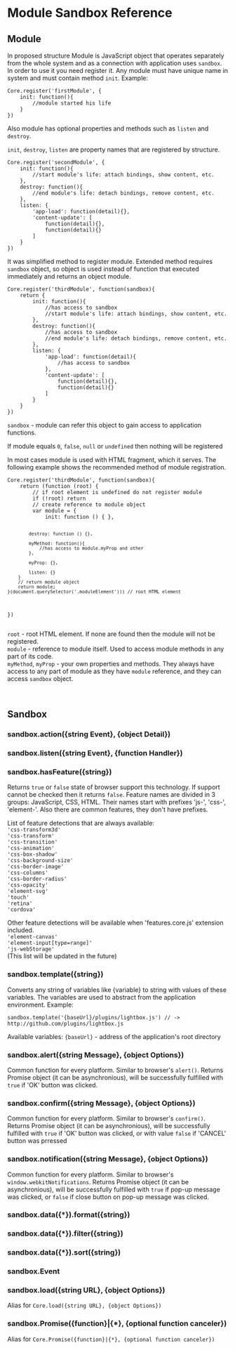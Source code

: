 <h1>Module Sandbox Reference</h1>

<h2>Module</h2>
<p>
  In proposed structure Module is JavaScript object that operates separately from the whole system and as a connection with application uses <code>sandbox</code>. In order to use it you need register it. Any module must have unique name in system and must contain method <code>init</code>. Example:
</p>
<pre><code>Core.register('firstModule', {
	init: function(){
		//module started his life
	}
})</code></pre>
<p>Also module has optional properties and methods such as <code>listen</code> and <code>destroy</code>.</p>
<p><code>init</code>, <code>destroy</code>, <code>listen</code> are property names that are registered by structure.</p>
<pre><code>Core.register('secondModule', {
	init: function(){
		//start module's life: attach bindings, show content, etc.
	},
	destroy: function(){
		//end module's life: detach bindings, remove content, etc.
	},
	listen: {
		'app-load': function(detail){},
		'content-update': [
			function(detail){},
			function(detail){}
		]
	}
})</code></pre>
<p>
  It was simplified method to register module. Extended method requires <code>sandbox</code> object, so object is used instead of function that executed immediately and returns an object module.
</p>
<pre><code>Core.register('thirdModule', function(sandbox){
	return {
		init: function(){
			//has access to sandbox
			//start module's life: attach bindings, show content, etc.
		},
		destroy: function(){
			//has access to sandbox
			//end module's life: detach bindings, remove content, etc.
		},
		listen: {
			'app-load': function(detail){
				//has access to sandbox
			},
			'content-update': [
				function(detail){},
				function(detail){}
			]
		}
	}
})</code></pre>
<p>
<code>sandbox</code> - module can refer this object to gain access to application functions.
</p>

<p>
If module equals <code>0</code>, <code>false</code>, <code>null</code> or <code>undefined</code> then nothing will be registered
</p>

<p>
  In most cases module is used with HTML fragment, which it serves. The following example shows the recommended method of module registration.
</p>
<pre><code>Core.register('thirdModule', function(sandbox){
	return (function (root) {
		// if root element is undefined do not register module
		if (!root) return
		// create reference to module object
		var module = {
			init: function () {	},

			destroy: function () {},

			myMethod: function(){ 
				//has access to module.myProp and other
			},

			myProp: {},

			listen: {}
		}
		// return module object
		return module;
	}(document.querySelector('.moduleElement'))) // root HTML element
})</code></pre>
<p>
<code>root</code> - root HTML element. If none are found then the module will not be registered.<br>
<code>module</code> - reference to module itself. Used to access module methods in any part of its code.<br>
<code>myMethod</code>, <code>myProp</code> - your own properties and methods. 
They always have access to any part of module as they have <code>module</code> reference, and they can access <code>sandbox</code> object.
</p>

<br>
<h2 id="sandbox">Sandbox</h2>

<h3>sandbox.action({string Event}, {object Detail})</h3>

<h3>sandbox.listen({string Event}, {function Handler})</h3>


<h3>sandbox.hasFeature({string})</h3>
<p>Returns <code>true</code> or <code>false</code> state of browser support this technology. If support cannot be checked then it returns <code>false</code>. Feature names are divided in 3 groups: JavaScript, CSS, HTML. Their names start with prefixes 'js-', 'css-', 'element-'. Also there are common features, they don't have prefixes.</p>

List of feature detections that are always available:<br>
<code>'css-transform3d'</code><br>
<code>'css-transform'</code><br>
<code>'css-transition'</code><br>
<code>'css-animation'</code><br>
<code>'css-box-shadow'</code><br>
<code>'css-background-size'</code><br>
<code>'css-border-image'</code><br>
<code>'css-columns'</code><br>
<code>'css-border-radius'</code><br>
<code>'css-opacity'</code><br>
<code>'element-svg'</code><br>
<code>'touch'</code><br>
<code>'retina'</code><br>
<code>'cordova'</code><br>
</p>
<p>
Other feature detections will be available when 'features.core.js' extension included.<br>
<code>'element-canvas'</code><br>
<code>'element-input[type=range]'</code><br>
<code>'js-webStorage'</code><br>
(This list will be updated in the future)
</p>

<h3>sandbox.template({string})</h3>
<p>Converts any string of variables like {variable} to string with values of these variables. The variables are used to abstract from the application environment. Example:</p>
<code>sandbox.template('{baseUrl}/plugins/lightbox.js') // -> http://github.com/plugins/lightbox.js</code>
<p>
Available variables:
<code>{baseUrl}</code> - address of the application's root directory<br>
</p>


<h3>sandbox.alert({string Message}, {object Options})</h3>
<p>
  Common function for every platform. Similar to browser's <code>alert()</code>. Returns Promise object (it can be asynchronious), will be successfully fulfilled with <code>true</code> if 'OK' button was clicked.
</p>

<h3>sandbox.confirm({string Message}, {object Options})</h3>
<p>
  Common function for every platform. Similar to browser's <code>confirm()</code>. Returns Promise object (it can be asynchronious), will be successfully fulfilled with <code>true</code> if 'OK' button was clicked, 
  or with value <code>false</code> if 'CANCEL' button was prressed</p>

<h3>sandbox.notification({string Message}, {object Options})</h3>
<p>
  Common function for every platform. Similar to browser's <code>window.webkitNotifications</code>. Returns Promise object (it can be asynchronious), will be successfully fulfilled with <code>true</code> if pop-up message was clicked, or <code>false</code> if close button on pop-up message was clicked.</p>


<h3>sandbox.data({*}).format({string})</h3>

<h3>sandbox.data({*}).filter({string})</h3>

<h3>sandbox.data({*}).sort({string})</h3>

<h3>sandbox.Event</h3>

<h3>sandbox.load({string URL}, {object Options})</h3>
<p>Alias for <code>Core.load({string URL}, {object Options})</code></p>

<h3>sandbox.Promise({function}|{*}, {optional function canceler})</h3>
<p>Alias for <code>Core.Promise({function}|{*}, {optional function canceler})</code></p>





